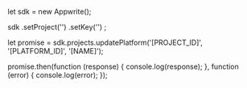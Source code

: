 let sdk = new Appwrite();

sdk
    .setProject('')
    .setKey('')
;

let promise = sdk.projects.updatePlatform('[PROJECT_ID]', '[PLATFORM_ID]', '[NAME]');

promise.then(function (response) {
    console.log(response);
}, function (error) {
    console.log(error);
});
